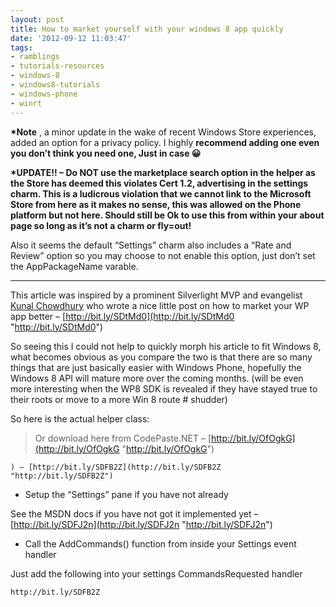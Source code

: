 ```yaml
---
layout: post
title: How to market yourself with your windows 8 app quickly
date: '2012-09-12 11:03:47'
tags:
- ramblings
- tutorials-resources
- windows-8
- windows8-tutorials
- windows-phone
- winrt
---
```


 **\*Note** , a minor update in the wake of recent Windows Store experiences, added an option for a privacy policy.  I highly **recommend adding one even you don’t think you need one, Just in case 😀**

**\*UPDATE!! – Do NOT use the marketplace search option in the helper as the Store has deemed this violates Cert 1.2, advertising in the settings charm.  This is a ludicrous violation that we cannot link to the Microsoft Store from here as it makes no sense, this was allowed on the Phone platform but not here.  Should still be Ok to use this from within your about page so long as it’s not a charm or fly=out!**

Also it seems the default “Settings” charm also includes a “Rate and Review” option so you may choose to not enable this option, just don’t set the AppPackageName varable.

* * *

This article was inspired by a prominent Silverlight MVP and evangelist [Kunal Chowdhury](http://bit.ly/SDtMd0) who wrote a nice little post on how to market your WP app better – [http://bit.ly/SDtMd0](http://bit.ly/SDtMd0 "http://bit.ly/SDtMd0")

So seeing this I could not help to quickly morph his article to fit Windows 8, what becomes obvious as you compare the two is that there are so many things that are just basically easier with Windows Phone, hopefully the Windows 8 API will mature more over the coming months. (will be even more interesting when the WP8 SDK is revealed if they have stayed true to their roots or move to a more Win 8 route # shudder)

So here is the actual helper class:

> Or download here from CodePaste.NET – [http://bit.ly/OfOgkG](http://bit.ly/OfOgkG "http://bit.ly/OfOgkG")

    
    
        
    
    ) – [http://bit.ly/SDFB2Z](http://bit.ly/SDFB2Z "http://bit.ly/SDFB2Z")

- Setup the “Settings” pane if you have not already

See the MSDN docs if you have not got it implemented yet – [http://bit.ly/SDFJ2n](http://bit.ly/SDFJ2n "http://bit.ly/SDFJ2n")

- Call the AddCommands() function from inside your Settings event handler

Just add the following into your settings CommandsRequested handler

    http://bit.ly/SDFB2Z

